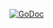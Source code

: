 [![GoDoc](https://godoc.org/github.com/ngdinhtoan/hari/parser?status.svg)](https://godoc.org/github.com/ngdinhtoan/hari/parser)